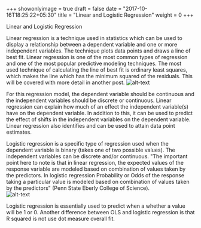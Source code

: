 +++
showonlyimage = true
draft = false
date = "2017-10-16T18:25:22+05:30"
title = "Linear and Logistic Regression"
weight = 0
+++

Linear and Logistic Regression

Linear regression is a technique used in statistics which can be used  to display a relationship between a dependent variable and one or more independent variables. The technique plots data points and draws a line of best fit. Linear regression is one of the most common types of regression and one of the most popular predictive modeling techniques. The most used technique of calculating the line of best fit is ordinary least squares, which makes the line which has the minimum squared of the residuals. This will be covered with more detail in another post. 
![alt-text](/portfolio/linreg.PNG)

For this regression model, the dependent variable should be continuous and the independent variables should be discrete or continuous. Linear regression can explain how much of an effect the independent variable(s) have on the dependent variable. In addition to this, it can be used to   predict the effect of shifts in the independent variables on the dependent variable. Linear regression also identifies and can be used to attain data point estimates.


Logistic regression is a specific type of regression used when the dependent variable is binary (takes one of two possible values). The independent variables can be discrete and/or continuous. "The important point here to note is that in linear regression, the expected values of the response variable are modeled based on combination of values taken by the predictors. In logistic regression Probability or Odds of the response taking a particular value is modeled based on combination of values taken by the predictors" (Penn State Eberly College of Science).   
![alt-text](/portfolio/logreg.PNG)

Logistic regression is essentially used to predict when a whether a value will be 1 or 0. Another difference between OLS and logistic regression is that R squared is not use dot measure overall fit. 

